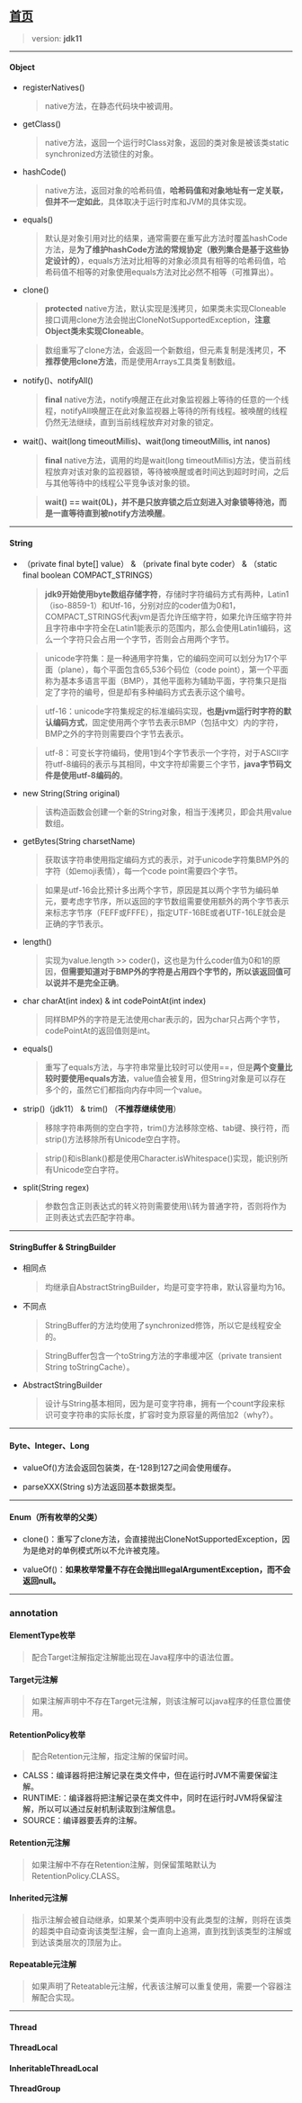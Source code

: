 ## [首页](/blog/)
> version: **jdk11**

***

#### Object

  - registerNatives()

    > native方法，在静态代码块中被调用。

  - getClass()

    > native方法，返回一个运行时Class对象，返回的类对象是被该类static synchronized方法锁住的对象。

  - hashCode()

    > native方法，返回对象的哈希码值，**哈希码值和对象地址有一定关联，但并不一定如此**，具体取决于运行时库和JVM的具体实现。

  - equals()

    > 默认是对象引用对比的结果，通常需要在重写此方法时覆盖hashCode方法，是**为了维护hashCode方法的常规协定（散列集合是基于这些协定设计的）**，equals方法对比相等的对象必须具有相等的哈希码值，哈希码值不相等的对象使用equals方法对比必然不相等（可推算出）。

  - clone()

    > **protected** native方法，默认实现是浅拷贝，如果类未实现Cloneable接口调用clone方法会抛出CloneNotSupportedException，**注意Object类未实现Cloneable**。

    > 数组重写了clone方法，会返回一个新数组，但元素复制是浅拷贝，**不推荐使用clone方法**，而是使用Arrays工具类复制数组。

  - notify()、notifyAll()

    > **final** native方法，notify唤醒正在此对象监视器上等待的任意的一个线程，notifyAll唤醒正在此对象监视器上等待的所有线程。被唤醒的线程仍然无法继续，直到当前线程放弃对对象的锁定。

  - wait()、wait(long timeoutMillis)、wait(long timeoutMillis, int nanos)

    > **final** native方法，调用的均是wait(long timeoutMillis)方法，使当前线程放弃对该对象的监视器锁，等待被唤醒或者时间达到超时时间，之后与其他等待中的线程公平竞争该对象的锁。

    > **wait() == wait(0L)，并不是只放弃锁之后立刻进入对象锁等待池，而是一直等待直到被notify方法唤醒**。

***
    
#### String

  - （private final byte[] value） & （private final byte coder） & （static final boolean COMPACT_STRINGS）
  
    > **jdk9开始使用byte数组存储字符**，存储时字符编码方式有两种，Latin1（iso-8859-1）和Utf-16，分别对应的coder值为0和1，COMPACT_STRINGS代表jvm是否允许压缩字符，如果允许压缩字符并且字符串中字符全在Latin1能表示的范围内，那么会使用Latin1编码，这么一个字符只会占用一个字节，否则会占用两个字节。

    > unicode字符集：是一种通用字符集，它的编码空间可以划分为17个平面（plane），每个平面包含65,536个码位（code point），第一个平面称为基本多语言平面（BMP），其他平面称为辅助平面，字符集只是指定了字符的编号，但是却有多种编码方式去表示这个编号。

    > utf-16：unicode字符集规定的标准编码实现，**也是jvm运行时字符的默认编码方式**，固定使用两个字节去表示BMP（包括中文）内的字符，BMP之外的字符则需要四个字节去表示。

    > utf-8：可变长字符编码，使用1到4个字节表示一个字符，对于ASCII字符utf-8编码的表示与其相同，中文字符却需要三个字节，**java字节码文件是使用utf-8编码的**。

  - new String(String original)

    > 该构造函数会创建一个新的String对象，相当于浅拷贝，即会共用value数组。

  - getBytes(String charsetName)

    > 获取该字符串使用指定编码方式的表示，对于unicode字符集BMP外的字符（如emoji表情），每一个code point需要四个字节。

    > 如果是utf-16会比预计多出两个字节，原因是其以两个字节为编码单元，要考虑字节序，所以返回的字节数组需要使用额外的两个字节表示来标志字节序（FEFF或FFFE），指定UTF-16BE或者UTF-16LE就会是正确的字节表示。

  - length()

    > 实现为value.length >> coder()，这也是为什么coder值为0和1的原因，**但需要知道对于BMP外的字符是占用四个字节的，所以该返回值可以说并不是完全正确**。

  - char charAt(int index) & int codePointAt(int index)

    > 同样BMP外的字符是无法使用char表示的，因为char只占两个字节，codePointAt的返回值则是int。

  - equals()

    > 重写了equals方法，与字符串常量比较时可以使用==，但是**两个变量比较时要使用equals方法**，value值会被复用，但String对象是可以存在多个的，虽然它们都指向内存中同一个value。

  - strip()（jdk11） & trim() （**不推荐继续使用**）

    > 移除字符串两侧的空白字符，trim()方法移除空格、tab键、换行符，而strip()方法移除所有Unicode空白字符。
    
    > strip()和isBlank()都是使用Character.isWhitespace()实现，能识别所有Unicode空白字符。

  - split(String regex)

    > 参数包含正则表达式的转义符则需要使用\\\\转为普通字符，否则将作为正则表达式去匹配字符串。
  
***
 
#### StringBuffer & StringBuilder

  - 相同点

    > 均继承自AbstractStringBuilder，均是可变字符串，默认容量均为16。

    > 

  - 不同点

    > StringBuffer的方法均使用了synchronized修饰，所以它是线程安全的。
    
    > StringBuffer包含一个toString方法的字串缓冲区（private transient String toStringCache）。

  - AbstractStringBuilder

    > 设计与String基本相同，因为是可变字符串，拥有一个count字段来标识可变字符串的实际长度，扩容时变为原容量的两倍加2（why?）。

***

#### Byte、Integer、Long

- valueOf()方法会返回包装类，在-128到127之间会使用缓存。

- parseXXX(String s)方法返回基本数据类型。

***

#### Enum（所有枚举的父类）

  - clone()：重写了clone方法，会直接抛出CloneNotSupportedException，因为是绝对的单例模式所以不允许被克隆。

  - valueOf()：**如果枚举常量不存在会抛出IllegalArgumentException，而不会返回null。**

***

### annotation

#### ElementType枚举
> 配合Target注解指定注解能出现在Java程序中的语法位置。

#### Target元注解
> 如果注解声明中不存在Target元注解，则该注解可以java程序的任意位置使用。

#### RetentionPolicy枚举
> 配合Retention元注解，指定注解的保留时间。

- CALSS：编译器将把注解记录在类文件中，但在运行时JVM不需要保留注解。
- RUNTIME:：编译器将把注解记录在类文件中，同时在运行时JVM将保留注解，所以可以通过反射机制读取到注解信息。
- SOURCE：编译器要丢弃的注解。

#### Retention元注解
> 如果注解中不存在Retention注解，则保留策略默认为RetentionPolicy.CLASS。

#### Inherited元注解
> 指示注解会被自动继承，如果某个类声明中没有此类型的注解，则将在该类的超类中自动查询该类型注解，会一直向上追溯，直到找到该类型的注解或到达该类层次的顶层为止。

#### Repeatable元注解
> 如果声明了Reteatable元注解，代表该注解可以重复使用，需要一个容器注解配合实现。

***

#### Thread

#### ThreadLocal

#### InheritableThreadLocal

#### ThreadGroup
